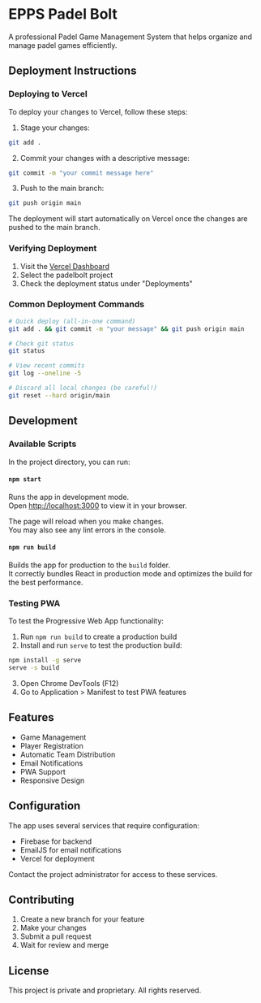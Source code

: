 # EPPS Padel Bolt

A professional Padel Game Management System that helps organize and manage padel games efficiently.

## Deployment Instructions

### Deploying to Vercel

To deploy your changes to Vercel, follow these steps:

1. Stage your changes:
```bash
git add .
```

2. Commit your changes with a descriptive message:
```bash
git commit -m "your commit message here"
```

3. Push to the main branch:
```bash
git push origin main
```

The deployment will start automatically on Vercel once the changes are pushed to the main branch.

### Verifying Deployment

1. Visit the [Vercel Dashboard](https://vercel.com/dashboard)
2. Select the padelbolt project
3. Check the deployment status under "Deployments"

### Common Deployment Commands

```bash
# Quick deploy (all-in-one command)
git add . && git commit -m "your message" && git push origin main

# Check git status
git status

# View recent commits
git log --oneline -5

# Discard all local changes (be careful!)
git reset --hard origin/main
```

## Development

### Available Scripts

In the project directory, you can run:

#### `npm start`

Runs the app in development mode.\
Open [http://localhost:3000](http://localhost:3000) to view it in your browser.

The page will reload when you make changes.\
You may also see any lint errors in the console.

#### `npm run build`

Builds the app for production to the `build` folder.\
It correctly bundles React in production mode and optimizes the build for the best performance.

### Testing PWA

To test the Progressive Web App functionality:

1. Run `npm run build` to create a production build
2. Install and run `serve` to test the production build:
```bash
npm install -g serve
serve -s build
```
3. Open Chrome DevTools (F12)
4. Go to Application > Manifest to test PWA features

## Features

- Game Management
- Player Registration
- Automatic Team Distribution
- Email Notifications
- PWA Support
- Responsive Design

## Configuration

The app uses several services that require configuration:

- Firebase for backend
- EmailJS for email notifications
- Vercel for deployment

Contact the project administrator for access to these services.

## Contributing

1. Create a new branch for your feature
2. Make your changes
3. Submit a pull request
4. Wait for review and merge

## License

This project is private and proprietary. All rights reserved.
